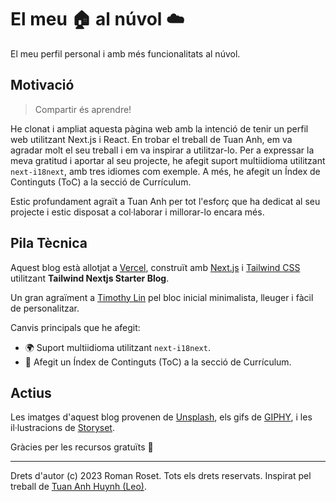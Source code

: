 # El meu 🏠 al núvol ☁️

El meu perfil personal i amb més funcionalitats al núvol.

## Motivació

> Compartir és aprendre!

He clonat i ampliat aquesta pàgina web amb la intenció de tenir un perfil web utilitzant Next.js i React. En trobar el treball de Tuan Anh, em va agradar molt el seu treball i em va inspirar a utilitzar-lo. Per a expressar la meva gratitud i aportar al seu projecte, he afegit suport multiidioma utilitzant `next-i18next`, amb tres idiomes com exemple. A més, he afegit un Índex de Continguts (ToC) a la secció de Currículum.

Estic profundament agraït a Tuan Anh per tot l'esforç que ha dedicat al seu projecte i estic disposat a col·laborar i millorar-lo encara més.

## Pila Tècnica

Aquest blog està allotjat a [Vercel](https://vercel.com/), construït amb [Next.js](https://nextjs.org/) i [Tailwind CSS](https://tailwindcss.com/) utilitzant **Tailwind Nextjs Starter Blog**.

Un gran agraïment a [Timothy Lin](https://twitter.com/timlrxx) pel bloc inicial minimalista, lleuger i fàcil de personalitzar.

Canvis principals que he afegit:

- 🌍 Suport multiidioma utilitzant `next-i18next`.
- 📄 Afegit un Índex de Continguts (ToC) a la secció de Currículum.

## Actius

Les imatges d'aquest blog provenen de [Unsplash](https://unsplash.com/), els gifs de [GIPHY](https://giphy.com/), i les il·lustracions de [Storyset](https://storyset.com/).

Gràcies per les recursos gratuïts 🙏

---

Drets d'autor (c) 2023 Roman Roset. Tots els drets reservats. Inspirat pel treball de [Tuan Anh Huynh (Leo)](https://github.com/hta218/leohuynh.dev).
